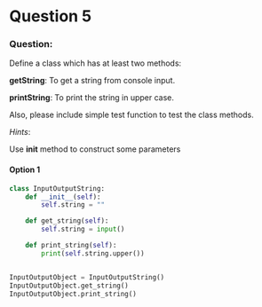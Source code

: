 # Question 5

### Question:

Define a class which has at least two methods:

**getString**: To get a string from console input.

**printString**: To print the string in upper case.

Also, please include simple test function to test the class methods.

_Hints_:

Use __init__ method to construct some parameters

#### Option 1

```python
class InputOutputString:
    def __init__(self):
        self.string = ""

    def get_string(self):
        self.string = input()

    def print_string(self):
        print(self.string.upper())


InputOutputObject = InputOutputString()
InputOutputObject.get_string()
InputOutputObject.print_string()
```
